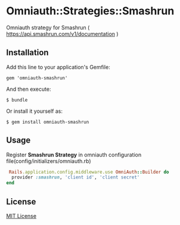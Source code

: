 # Omniauth::Strategies::Smashrun
Omniauth strategy for Smashrun ( https://api.smashrun.com/v1/documentation )

## Installation

Add this line to your application's Gemfile:

    gem 'omniauth-smashrun'

And then execute:

    $ bundle

Or install it yourself as:

    $ gem install omniauth-smashrun

## Usage

Register **Smashrun Strategy** in omniauth configuration file(config/initializers/omniauth.rb)

```ruby
 Rails.application.config.middleware.use OmniAuth::Builder do
  provider :smashrun, 'client id', 'client secret'
end
```

## License

[MIT License](http://www.opensource.org/licenses/mit-license.php)
